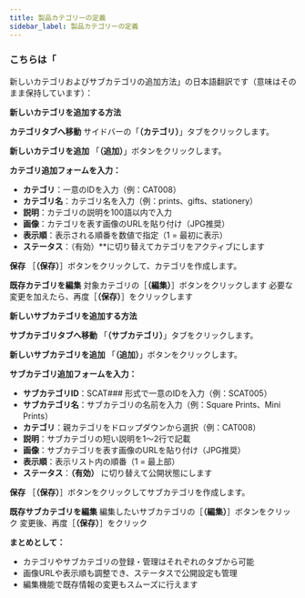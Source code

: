 ```yaml
---
title: 製品カテゴリーの定義
sidebar_label: 製品カテゴリーの定義
---
```

### こちらは「

 新しいカテゴリおよびサブカテゴリの追加方法」の日本語翻訳です（意味はそのまま保持しています）：

**新しいカテゴリを追加する方法**

**カテゴリタブへ移動**
 サイドバーの「**（カテゴリ）**」タブをクリックします。

**新しいカテゴリを追加**
 「**（追加）**」ボタンをクリックします。

**カテゴリ追加フォームを入力：**

* **カテゴリ**：一意のIDを入力（例：CAT008）
* **カテゴリ名**：カテゴリ名を入力（例：prints、gifts、stationery）
* **説明**：カテゴリの説明を100語以内で入力
* **画像**：カテゴリを表す画像のURLを貼り付け（JPG推奨）
* **表示順**：表示される順番を数値で指定（1 = 最初に表示）
* **ステータス**：（有効）\*\*に切り替えてカテゴリをアクティブにします

**保存**
 ［**（保存）**］ボタンをクリックして、カテゴリを作成します。

**既存カテゴリを編集**
 対象カテゴリの［**（編集）**］ボタンをクリックします
 必要な変更を加えたら、再度［**（保存）**］をクリックします

**新しいサブカテゴリを追加する方法**

**サブカテゴリタブへ移動**
 「**（サブカテゴリ）**」タブをクリックします。

**新しいサブカテゴリを追加**
 「**（追加）**」ボタンをクリックします。

**サブカテゴリ追加フォームを入力：**

* **サブカテゴリID**：SCAT### 形式で一意のIDを入力（例：SCAT005）
* **サブカテゴリ名**：サブカテゴリの名前を入力（例：Square Prints、Mini Prints）
* **カテゴリ**：親カテゴリをドロップダウンから選択（例：CAT008）
* **説明**：サブカテゴリの短い説明を1～2行で記載
* **画像**：サブカテゴリを表す画像のURLを貼り付け（JPG推奨）
* **表示順**：表示リスト内の順番（1 = 最上部）
* **ステータス**：**（有効）** に切り替えて公開状態にします

**保存**
 ［**（保存）**］ボタンをクリックしてサブカテゴリを作成します。

**既存サブカテゴリを編集**
 編集したいサブカテゴリの［**（編集）**］ボタンをクリック
 変更後、再度［**（保存）**］をクリック

**まとめとして：**

* カテゴリやサブカテゴリの登録・管理はそれぞれのタブから可能
* 画像URLや表示順も調整でき、ステータスで公開設定も管理
* 編集機能で既存情報の変更もスムーズに行えます
